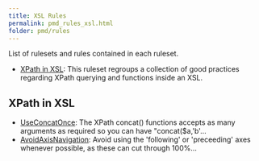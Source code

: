 ```yaml
---
title: XSL Rules
permalink: pmd_rules_xsl.html
folder: pmd/rules
---
```

List of rulesets and rules contained in each ruleset.

*   [XPath in XSL](pmd_rules_xsl_xpath.html): This ruleset regroups a collection of good practices regarding XPath querying and functions inside an XSL.

## XPath in XSL
*   [UseConcatOnce](pmd_rules_xsl_xpath.html#useconcatonce): The XPath concat() functions accepts as many arguments as required so you can have "concat($a,'b'...
*   [AvoidAxisNavigation](pmd_rules_xsl_xpath.html#avoidaxisnavigation): Avoid using the 'following' or 'preceeding' axes whenever possible, as these can cut through 100%...


